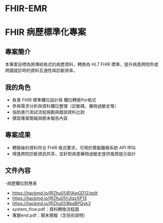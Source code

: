 # FHIR-EMR
# FHIR 病歷標準化專案

## 專案簡介
本專案目標為將傳統格式的病歷資料，轉換為 HL7 FHIR 標準，提升病患跨院所或跨國就診時的資料互通性與診斷效率。

## 我的角色
- 負責 FHIR 標準欄位設計與 欄位轉換fhir格式
- 參與需求分析與資料欄位整理（診斷碼、藥物過敏史等）
- 協助進行測試流程規劃與錯誤資料比對
- 撰寫專案簡報與期末報告內容

## 專案成果
- 轉換後的資料符合 FHIR 格式要求，可用於模擬醫療系統 API 呼叫
- 增進跨院診斷資訊共享，並針對病患藥物過敏史提供風險提示設計

## 文件內容
-病歷欄位對應表
- https://hackmd.io/@Zhu01/B1AipGD12/edit
- https://hackmd.io/@Zhu01/rJlqzXP13
- https://hackmd.io/@Zhu01/BkaBPQvk3
- system_flow.pdf：資料轉換流程圖
- 專題end.pdf：期末簡報（含技術說明）
